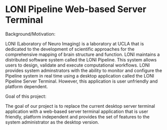 LONI Pipeline Web-based Server Terminal
=======================================

Background/Motivation:

LONI (Laboratory of Neuro Imaging) is a laboratory at UCLA that is dedicated to the development of scientific approaches for the comprehensive mapping of brain structure and function.  LONI maintains a distributed software system called the LONI Pipeline.  This system allows users to design, validate and execute computational workflows.  LONI provides system adminstrators with the ability to monitor and configure the Pipeline system in real time using a desktop application called the LONI Pipeline Server Terminal.  However, this application is user unfriendly and platform dependent.

Goal of this project:

The goal of our project is to replace the current desktop server terminal application with a web-based server terminal application that is user friendly, platform independent and provides the set of features to the system administrator as the desktop version.